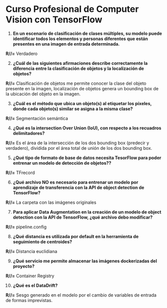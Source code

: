 # Curso Profesional de Computer Vision con TensorFlow

1. **En un escenario de clasificación de clases múltiples, su modelo puede identificar todos los elementos y personas diferentes que están presentes en una imagen de entrada determinada.**
   
**R//=** Verdadero

2. **¿Cuál de las siguientes afirmaciones describe correctamente la diferencia entre la clasificación de objetos y la localización de objetos?**
 
**R//=** Clasificación de objetos me permite conocer la clase del objeto presente en la imagen, localización de objetos genera un bounding box de la ubicación del objeto en la imagen.

3. **¿Cuál es el método que ubica un objeto(s) al etiquetar los píxeles, donde cada objeto(s) similar se asigna a la misma clase?**
   
**R//=** Segmentación semántica

4. **¿Qué es la intersection Over Union (IoU), con respecto a los recuadros delimitadores?**
   
**R//=** Es el área de la intersección de los dos bounding box (predecir y verdadero), dividida por el área total de unión de los dos bounding box.

5. **¿Qué tipo de formato de base de datos necesita TesorFlow para poder entrenar un modelo de detección de objetos??**
    
**R//=** TFrecord

6. **¿Qué archivo NO es necesario para entrenar un modelo por aprendizaje de transferencia con la API de object detection de TensorFlow?**
    
**R//=** La carpeta con las imágenes originales

7. **Para aplicar Data Augmentation en la creación de un modelo de object detection con la API de TensorFlow, ¿qué archivo debo modificar?**
    
**R//=** pipeline.config

8. **¿Qué distancia es utilizada por default en la herramienta de seguimiento de centroides?**
    
**R//=** Distancia euclidiana

9. **¿Qué servicio me permite almacenar las imágenes dockerizadas del proyecto?**
    
**R//=** Container Registry

10. **¿Qué es el DataDrift?**
    
**R//=** Sesgo generado en el modelo por el cambio de variables de entrada de formas imprevistas.